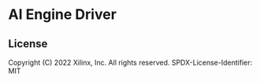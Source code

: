 # AI Engine Driver

## License
Copyright (C) 2022 Xilinx, Inc.  All rights reserved.
SPDX-License-Identifier: MIT
